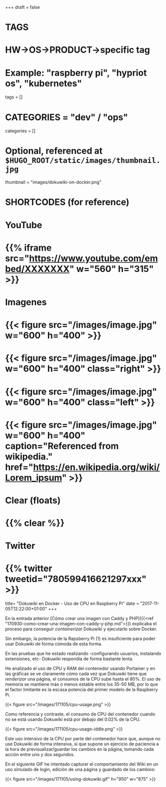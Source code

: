 +++
draft = false

# TAGS
# HW->OS->PRODUCT->specific tag
# Example: "raspberry pi", "hypriot os", "kubernetes"

tags = []

# CATEGORIES = "dev" / "ops"
categories = []

# Optional, referenced at `$HUGO_ROOT/static/images/thumbnail.jpg`
thumbnail = "images/dokuwiki-on-docker.png"

# SHORTCODES (for reference)

# YouTube
# {{% iframe src="https://www.youtube.com/embed/XXXXXXX" w="560" h="315" >}}
# Imagenes
# {{< figure src="/images/image.jpg" w="600" h="400" >}}
# {{< figure src="/images/image.jpg" w="600" h="400" class="right" >}}
# {{< figure src="/images/image.jpg" w="600" h="400" class="left" >}}
# {{< figure src="/images/image.jpg" w="600" h="400" caption="Referenced from wikipedia." href="https://en.wikipedia.org/wiki/Lorem_ipsum" >}}
# Clear (floats)
# {{% clear %}}
# Twitter
# {{% twitter tweetid="780599416621297xxx" >}}

title=  "Dokuwiki en Docker - Uso de CPU en Raspberry Pi"
date = "2017-11-05T12:22:00+01:00"
+++

En la entrada anterior [Cómo crear una imagen con Caddy y PHP]({{<ref "170930-como-crear-una-imagen-con-caddy-y-php.md">}}) explicaba el proceso para conseguir _containerizar_ Dokuwiki y ejecutarlo sobre Docker.

Sin embargo, la potencia de la Rapsberry Pi (1) es insuficiente para poder usar Dokuwiki de forma cómoda de esta forma.
<!--more-->

En las pruebas que he estado realizando -configurando usuarios, instalando extensiones, etc- Dokuwiki respondía de forma bastante lenta.

He analizado el uso de CPU y RAM del contenedor usando Portainer y en las gráficas se ve claramente cómo cada vez que Dokuwiki tiene que _renderizar_ una página, el consumos de la CPU sube hasta el 80%. El uso de memoria se mantiene más o menos estable entre los 35-50 MB, por lo que el factor limitante es la escasa potencia del primer modelo de la Raspberry Pi.

{{< figure src="/images/171105/cpu-usage.png" >}}

Como referencia y contraste, el consumo de CPU del contenedor cuando no se está usando Dokuwiki está por debajo del 0.02% de la CPU.

{{< figure src="/images/171105/cpu-usage-iddle.png" >}}

Este uso intensivo de la CPU por parte del contenedor hace que, aunque no use Dokuwiki de forma intensiva, sí que supone un ejercicio de paciencia a la hora de previsualizar/guardar los cambios en la página, tomando cada acción entre uno y dos segundos.

En el siguiente GIF he intentado capturar el comportamiento del Wiki en un uso simulado de login, edición de una página y guardado de los cambios:

{{< figure src="/images/171105/using-dokuwiki.gif" h="950" w="875" >}} 